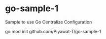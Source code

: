 # go-sample-1
Sample to use Go Centralize Configuration

 go mod init github.com/Piyawat-T/go-sample-1